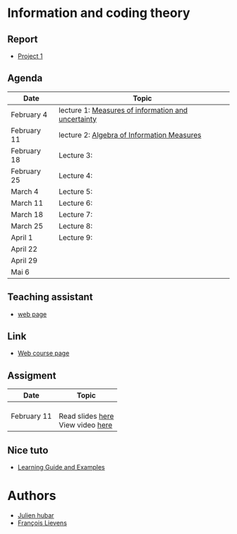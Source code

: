 # Information and coding theory

## Report
- [Project 1](https://www.overleaf.com/2499969642khfkrkftddsg)

## Agenda
| Date | Topic |
| --- | --- |
| February 4 | lecture 1: [Measures of information and uncertainty](https://people.montefiore.uliege.be/lwh/Info/ICT_1_introduction.pdf) |
| February 11 | lecture 2: [Algebra of Information Measures](https://people.montefiore.uliege.be/lwh/Info/ICT_2_algebra.pdf)|
| February 18 | Lecture 3: |
| February 25 | Lecture 4: |
| March 4 | Lecture 5:  |
| March 11 | Lecture 6:   |
| March 18 | Lecture 7:  |
| March 25 | Lecture 8: |
| April 1 | Lecture 9: |
| April 22 |    |
| April 29 |   |
| Mai 6 |  |


## Teaching assistant  
- [web page](https://people.montefiore.uliege.be/asutera/ICT.php)

## Link
 * [Web course page](https://people.montefiore.uliege.be/lwh/Info/)


## Assigment

| Date | Topic |
| --- | --- |
| February 11 | <br> Read slides [here](https://people.montefiore.uliege.be/lwh/Info/ICT_1_introduction.pdf) <br> View video [here]()

## Nice tuto
- [Learning Guide and Examples](https://www.cl.cam.ac.uk/teaching/0809/InfoTheory/LearnGuide08.pdf)

# Authors
* [Julien hubar](https://julienhubar.be)
* [François Lievens](https://github.com/francoislievens)
